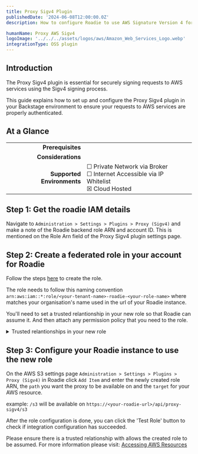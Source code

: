 ```yaml
---
title: Proxy Sigv4 Plugin
publishedDate: '2024-06-08T12:00:00.0Z'
description: How to configure Roadie to use AWS Signature Version 4 for proxying requests to and from AWS services

humanName: Proxy AWS Sigv4
logoImage: '../../../assets/logos/aws/Amazon_Web_Services_Logo.webp'
integrationType: OSS plugin
---
```


## Introduction

The Proxy Sigv4 plugin is essential for securely signing requests to AWS services using the Sigv4 signing process.

This guide explains how to set up and configure the Proxy Sigv4 plugin in your Backstage environment to ensure your requests to AWS services are properly authenticated.

## At a Glance
| | |
|---: | --- |
| **Prerequisites** |  |
| **Considerations** |  |
| **Supported Environments** | ☐ Private Network via Broker <br /> ☐ Internet Accessible via IP Whitelist <br /> ☒ Cloud Hosted |

## Step 1: Get the roadie IAM details

Navigate to `Administration > Settings > Plugins > Proxy (Sigv4)` and make a note of the Roadie backend role ARN and account ID. This is mentioned on the Role Arn field of the Proxy Sigv4 plugin settings page.

## Step 2: Create a federated role in your account for Roadie

Follow the steps [here](/docs/details/accessing-aws-resources) to create the role.

The role needs to follow this naming convention `arn:aws:iam::*:role/<your-tenant-name>-roadie-<your-role-name>` where <your-tenant-name> matches your organisation's name used in the url of your Roadie instance.

You'll need to set a trusted relantionship in your new role so that Roadie can assume it. And then attach any permission policy that you need to the role.

<details>

<summary>Trusted relantionships in your new role</summary>

```json
{
  "Version": "2012-10-17",
  "Statement": [
    {
      "Effect": "Allow",
      "Principal": {
        "AWS": "arn:aws:iam::<roadie-account-id>:root"
      },
      "Action": "sts:AssumeRole",
      "Condition": {}
    }
  ]
}
```

</details>

## Step 3: Configure your Roadie instance to use the new role

On the AWS S3 settings page `Administration > Settings > Plugins > Proxy (Sigv4)` in Roadie click `Add Item` and enter the newly created
role ARN, the `path` you want the proxy to be available on and the `target` for your AWS resource.

example: `/s3`
will be available on `https://<your-roadie-url>/api/proxy-sigv4/s3`

After the role configuration is done, you can click the 'Test Role' button to check if integration configuration has succeeded.

Please ensure there is a trusted relationship with allows the created role to be assumed.
For more information please visit: [Accessing AWS Resources](/docs/details/accessing-aws-resources)
